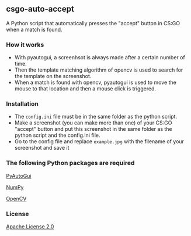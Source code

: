 ## csgo-auto-accept
A Python script that automatically presses the "accept" button in CS:GO when a match is found.
### How it works
* With pyautogui, a screenhsot is always made after a certain number of time.
* Then the template matching algorithm of opencv is used to search for the template on the screenshot.
* When a match is found with opencv, pyautogui is used to move the mouse to that location and then a mouse click is triggered.
### Installation
* The `config.ini` file must be in the same folder as the python script.
* Make a screenshot (you can make more than one) of your CS:GO "accept" button and put this screenshot in the same folder as the python script and the config.ini file. 
* Go to the config file and replace `example.jpg` with the filename of your screenshot and save it

### The following Python packages are required 

[PyAutoGui](https://github.com/asweigart/pyautogui)
    
[NumPy](https://github.com/numpy/numpy)
    
[OpenCV](https://github.com/opencv/opencv-python)
    
    
### License
[Apache License 2.0](https://github.com/tym21/csgo-auto-accept/blob/main/LICENSE)
